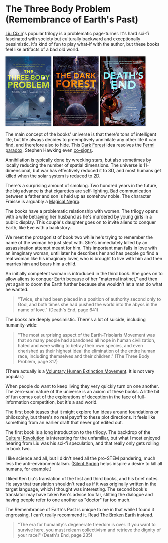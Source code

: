 # The Three Body Problem (Remembrance of Earth's Past)

[Liu Cixin][]'s popular trilogy is a problematic page-turner. It's
hard sci-fi fascinated with society but culturally backward and
exceptionally pessimistic. It's kind of fun to play what-if with the
author, but these books feel like artifacts of a bad old world.

[Liu Cixin]: https://en.wikipedia.org/wiki/Liu_Cixin

![trilogy covers](trilogy_covers.png)

The main concept of the books' universe is that there's tons of
intelligent life, but life always decides to preemptively annihilate
any other life it can find, and therefore also to hide. This
[Dark Forest][] idea resolves the [Fermi paradox][]. Stephen Hawking
even [co-signs][].

[Fermi paradox]: https://en.wikipedia.org/wiki/Fermi_paradox
[Dark Forest]: https://en.wikipedia.org/wiki/The_Dark_Forest
[co-signs]: https://www.theguardian.com/commentisfree/2010/apr/26/stephen-hawking-issues-warning-on-aliens

Annihilation is typically done by wrecking stars, but also sometimes
by locally reducing the number of spatial dimensions. The universe is
11-dimensional, but war has effectively reduced it to 3D, and most
humans get killed when the solar system is reduced to 2D.

There's a surprising amount of smoking. Two hundred years in the
future, the big advance is that cigarettes are self-lighting. Bad
communication between a father and son is held up as somehow noble.
The character Fraisse is arguably a [Magical Negro][].

[Magical Negro]: https://en.wikipedia.org/wiki/Magical_Negro

The books have a problematic relationship with women. The trilogy
opens with a wife betraying her husband as he's murdered by young
girls in a public display. This couple's daughter goes on to invite
aliens to conquer Earth, like Eve with a backstory.

We meet the protagonist of book two while he's trying to remember the
name of the woman he just slept with. She's immediately killed by an
assassination attempt meant for him. This important man falls in love
with an imaginary woman, until later he describes her and has people
go find a real woman like his imaginary lover, who is brought to live
with him and then marries him and bears him a child.

An initially competent woman is introduced in the third book. She goes
on to allow aliens to conquer Earth because of her "maternal
instinct," and then yet again to doom the Earth further because she
wouldn't let a man do what he wanted.

> "Twice, she had been placed in a position of authority second only
> to God, and both times she had pushed the world into the abyss in
> the name of love." (Death's End, page 641)

The books are deeply pessimistic. There's a lot of suicide, including
humanity-wide:

> "The most surprising aspect of the Earth-Trisolaris Movement was
> that so many people had abandoned all hope in human civilization,
> hated and were willing to betray their own species, and even
> cherished as their highest ideal the elimination of the entire human
> race, including themselves and their children." (The Three Body
> Problem, page 317)

(There actually is a [Voluntary Human Extinction Movement][]. It is
not very popular.)

[Voluntary Human Extinction Movement]: https://en.wikipedia.org/wiki/Voluntary_Human_Extinction_Movement

When people do want to keep living they very quickly turn on one
another. The zero-sum nature of the universe is an axiom of these
books. A little bit of fun comes out of the explorations of deception
in the face of full-information competition, but it's a sad world.

The first book [teases][] that it might explore fun ideas around
foundations or philosophy, but there's no real payoff to these plot
directions. It feels like something from an earlier draft that never
got edited out.

[teases]: http://peterbutler.blog/the-shooter-and-the-farmer/

The first book is a long introduction to the trilogy. The backdrop of
the [Cultural Revolution][] is interesting for the unfamiliar, but
what I most enjoyed hearing from Liu was his sci-fi speculation, and
that really only gets rolling in book two.

[Cultural Revolution]: https://en.wikipedia.org/wiki/Cultural_Revolution

I like science and all, but I didn't need all the pro-STEM pandering,
much less the anti-environmentalism. ([Silent Spring][] helps inspire
a desire to kill all humans, for example.)

[Silent Spring]: https://en.wikipedia.org/wiki/Silent_Spring

I liked Ken Liu's translation of the first and third books, and his
brief notes. He says that translation shouldn't read as if it was
originally written in the target language, which I thought was
interesting. The second book's translator may have taken Ken's advice
too far, stilting the dialogue and having people refer to one another
as "doctor" far too much.

The Remembrance of Earth's Past is unique to me in that while I found
it engrossing, I can't really recommend it. Read [The Broken Earth][]
instead.

[The Broken Earth]: /20180723-broken_earth_trilogy/

> "The era for humanity's degenerate freedom is over. If you want to
> survive here, you must relearn collectivism and retrieve the dignity
> of your race!" (Death's End, page 235)

